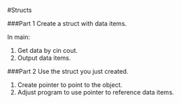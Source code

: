 #Structs

###Part 1
Create a struct with data items.

In main:
1. Get data by cin cout.
2. Output data items.

###Part 2
Use the struct you just created.

1. Create pointer to point to the object.
2. Adjust program to use pointer to reference data items.
